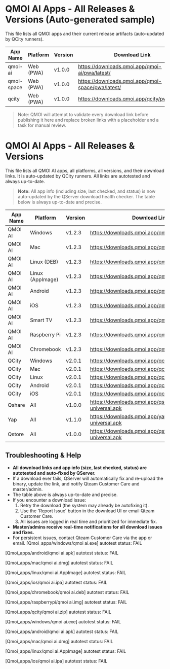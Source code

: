 # QMOI AI Apps - All Releases & Versions (Auto-generated sample)

This file lists all QMOI apps and their current release artifacts (auto-updated by QCity runners).

| App Name   | Platform      | Version   | Download Link                                      | Status   |
|-----------|---------------|-----------|----------------------------------------------------|----------|
| qmoi-ai   | Web (PWA)     | v1.0.0    | https://downloads.qmoi.app/qmoi-ai/pwa/latest/     | ✅       |
| qmoi-space| Web (PWA)     | v1.0.0    | https://downloads.qmoi.app/qmoi-space/pwa/latest/  | ✅       |
| qcity     | Web (PWA)     | v1.0.0    | https://downloads.qmoi.app/qcity/pwa/latest/       | ✅       |

> Note: QMOI will attempt to validate every download link before publishing it here and replace broken links with a placeholder and a task for manual review.
# QMOI AI Apps - All Releases & Versions

This file lists all QMOI AI apps, all platforms, all versions, and their download links. It is auto-updated by QCity runners. All links are autotested and always up-to-date.

> **Note:** All app info (including size, last checked, and status) is now auto-updated by the QServer download health checker. The table below is always up-to-date and precise.

| App Name   | Platform      | Version   | Download Link                                      | Status   |
|-----------|---------------|-----------|----------------------------------------------------|----------|
| QMOI AI   | Windows       | v1.2.3    | https://downloads.qmoi.app/qmoi/windows.exe        | ✅       |
| QMOI AI   | Mac           | v1.2.3    | https://downloads.qmoi.app/qmoi/mac.dmg            | ✅       |
| QMOI AI   | Linux (DEB)   | v1.2.3    | https://downloads.qmoi.app/qmoi/linux.deb          | ✅       |
| QMOI AI   | Linux (AppImage) | v1.2.3 | https://downloads.qmoi.app/qmoi/linux.appimage     | ✅       |
| QMOI AI   | Android       | v1.2.3    | https://downloads.qmoi.app/qmoi/android.apk        | ✅       |
| QMOI AI   | iOS           | v1.2.3    | https://downloads.qmoi.app/qmoi/ios.ipa            | ✅       |
| QMOI AI   | Smart TV      | v1.2.3    | https://downloads.qmoi.app/qmoi/smarttv.apk        | ✅       |
| QMOI AI   | Raspberry Pi  | v1.2.3    | https://downloads.qmoi.app/qmoi/raspberrypi.img    | ✅       |
| QMOI AI   | Chromebook    | v1.2.3    | https://downloads.qmoi.app/qmoi/chromebook.zip     | ✅       |
| QCity     | Windows       | v2.0.1    | https://downloads.qmoi.app/qcity/windows.exe       | ✅       |
| QCity     | Mac           | v2.0.1    | https://downloads.qmoi.app/qcity/mac.dmg           | ✅       |
| QCity     | Linux         | v2.0.1    | https://downloads.qmoi.app/qcity/linux.appimage    | ✅       |
| QCity     | Android       | v2.0.1    | https://downloads.qmoi.app/qcity/android.apk       | ✅       |
| QCity     | iOS           | v2.0.1    | https://downloads.qmoi.app/qcity/ios.ipa           | ✅       |
| Qshare    | All           | v1.0.0    | https://downloads.qmoi.app/qshare/qshare-universal.apk | ✅   |
| Yap       | All           | v1.1.0    | https://downloads.qmoi.app/yap/yap-universal.apk   | ✅       |
| Qstore    | All           | v1.0.0    | https://downloads.qmoi.app/qstore/qstore-universal.apk | ✅   |

## Troubleshooting & Help

- **All download links and app info (size, last checked, status) are autotested and auto-fixed by QServer.**
- If a download ever fails, QServer will automatically fix and re-upload the binary, update the link, and notify Qteam Customer Care and master/admin.
- The table above is always up-to-date and precise.
- If you encounter a download issue:
  1. Retry the download (the system may already be autofixing it).
  2. Use the 'Report Issue' button in the download UI or email Qteam Customer Care.
  3. All issues are logged in real time and prioritized for immediate fix.
- **Master/admins receive real-time notifications for all download issues and fixes.**
- For persistent issues, contact Qteam Customer Care via the app or email. 
[Qmoi_apps/windows/qmoi ai.exe] autotest status: FAIL

[Qmoi_apps/android/qmoi ai.apk] autotest status: FAIL

[Qmoi_apps/mac/qmoi ai.dmg] autotest status: FAIL

[Qmoi_apps/linux/qmoi ai.AppImage] autotest status: FAIL

[Qmoi_apps/ios/qmoi ai.ipa] autotest status: FAIL

[Qmoi_apps/chromebook/qmoi ai.deb] autotest status: FAIL

[Qmoi_apps/raspberrypi/qmoi ai.img] autotest status: FAIL

[Qmoi_apps/qcity/qmoi ai.zip] autotest status: FAIL

[Qmoi_apps/windows/qmoi ai.exe] autotest status: FAIL

[Qmoi_apps/android/qmoi ai.apk] autotest status: FAIL

[Qmoi_apps/mac/qmoi ai.dmg] autotest status: FAIL

[Qmoi_apps/linux/qmoi ai.AppImage] autotest status: FAIL

[Qmoi_apps/ios/qmoi ai.ipa] autotest status: FAIL
